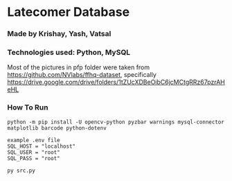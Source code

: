 # Latecomer Database

### Made by Krishay, Yash, Vatsal 

### Technologies used: Python, MySQL
Most of the pictures in pfp folder were taken from https://github.com/NVlabs/ffhq-dataset, specifically https://drive.google.com/drive/folders/1tZUcXDBeOibC6jcMCtgRRz67pzrAHeHL

### How To Run
```
python -m pip install -U opencv-python pyzbar warnings mysql-connector matplotlib barcode python-dotenv
```
```
example .env file
SQL_HOST = "localhost"
SQL_USER = "root"
SQL_PASS = "root"
```
```
py src.py
```


